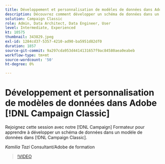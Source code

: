 ```yaml
---
title: Développement et personnalisation de modèles de données dans Adobe [!DNL Campaign Classic]
description: Découvrez comment développer un schéma de données dans un modèle de données dans [!DNL Campaign Classic]
solution: Campaign Classic
role: Admin, Data Architect, Data Engineer, User
level: Intermediate, Experienced
kt: 10575
thumbnail: 343829.jpeg
exl-id: 1284cd37-5357-4210-ad90-ba5951d82df0
duration: 1857
source-git-commit: 9a297cda953d4414131657f9ac84580aea0eabeb
workflow-type: tm+mt
source-wordcount: '50'
ht-degree: 0%

---
```


# Développement et personnalisation de modèles de données dans Adobe [!DNL Campaign Classic]

Rejoignez cette session avec notre [!DNL Campaign] Formateur pour apprendre à développer un schéma de données dans un modèle de données dans [!DNL Campaign Classic].

*Kamilia Tazi* Consultant/Adobe de formation

>[!VIDEO](https://video.tv.adobe.com/v/343829/?quality=12&learn=on)
